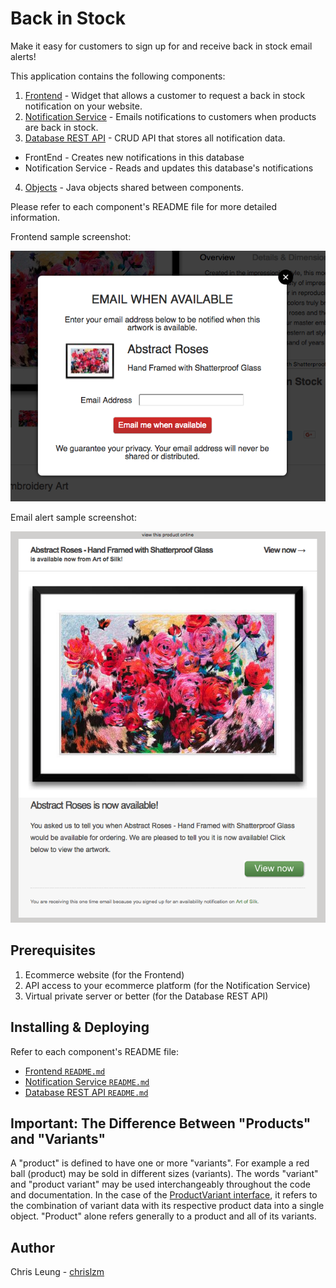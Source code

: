 # Back in Stock

Make it easy for customers to sign up for and receive back in stock email alerts!

This application contains the following components:
1. [Frontend](FrontEnd) - Widget that allows a customer to request a back in stock notification on your website.
2. [Notification Service](NotificationService) - Emails notifications to customers when products are back in stock.
3. [Database REST API](RestApi) - CRUD API that stores all notification data.
  * FrontEnd - Creates new notifications in this database
  * Notification Service - Reads and updates this database's notifications
4. [Objects](Objects) - Java objects shared between components.

Please refer to each component's README file for more detailed information.

Frontend sample screenshot:

![Example Notification Form](FrontEnd/doc/sample2.png "Example Notification Form")

Email alert sample screenshot:

![Example Email Notification](NotificationService/doc/sample.png "Example Email Notification")

## Prerequisites

1. Ecommerce website (for the Frontend)
2. API access to your ecommerce platform (for the Notification Service)
2. Virtual private server or better (for the Database REST API)

## Installing & Deploying

Refer to each component's README file:
* [Frontend `README.md`](FrontEnd/README.md)
* [Notification Service `README.md`](NotificationService/README.md)
* [Database REST API `README.md`](RestApi/README.md)

## Important: The Difference Between "Products" and "Variants"

A "product" is defined to have one or more "variants". For example a red ball (product) may be sold in different sizes (variants). The words "variant" and "product variant" may be used interchangeably throughout the code and documentation. In the case of the [ProductVariant interface](Objects/src/main/java/com/chrisleung/notifications/objects/ProductVariant.java), it refers to the combination of variant data with its respective product data into a single object. "Product" alone refers generally to a product and all of its variants.

## Author

Chris Leung - [chrislzm](https://github.com/chrislzm)
